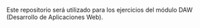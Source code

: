 Este repositorio será utilizado para los ejercicios del módulo DAW (Desarrollo de Aplicaciones Web).

